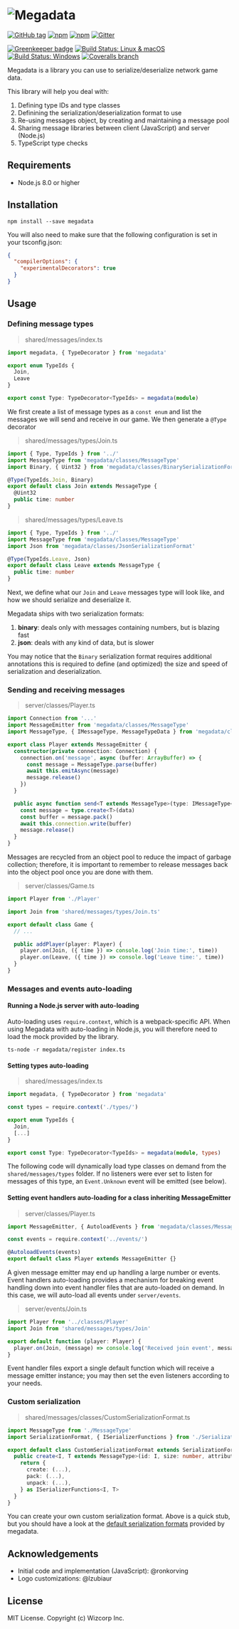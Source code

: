 # ![Megadata](./images/logo.png)

[![GitHub tag](https://img.shields.io/github/tag/Wizcorp/megadata.svg?style=flat-square)](https://github.com/Wizcorp/megadata/releases/latest)
[![npm](https://img.shields.io/npm/v/megadata.svg?style=flat-square)](https://www.npmjs.com/package/megadata)
[![npm](https://img.shields.io/npm/dt/megadata.svg?style=flat-square)](https://www.npmjs.com/package/megadata)
[![Gitter](https://img.shields.io/gitter/room/Wizcorp/megadata-typescript.svg?style=flat-square)](https://gitter.im/megadata-typescript/Lobby?utm_source=share-link&utm_medium=link&utm_campaign=share-link)

[![Greenkeeper badge](https://badges.greenkeeper.io/Wizcorp/megadata.svg?style=flat-square)](https://greenkeeper.io/)
[![Build Status: Linux & macOS](https://img.shields.io/travis/Wizcorp/megadata.svg?style=flat-square&label=ci%20linux%2Fmacos)](https://travis-ci.org/Wizcorp/megadata)
[![Build Status: Windows](https://img.shields.io/appveyor/ci/mage/megadata/master.svg?style=flat-square&label=ci%20windows)](https://ci.appveyor.com/project/mage/megadata/branch/master)
[![Coveralls branch](https://img.shields.io/coveralls/Wizcorp/megadata/master.svg?style=flat-square)](https://coveralls.io/github/Wizcorp/megadata)

Megadata is a library you can use to serialize/deserialize network game
data.

This library will help you deal with:

  1. Defining type IDs and type classes
  2. Definining the serialization/deserialization format to use
  3. Re-using messages object, by creating and maintaining a message pool
  4. Sharing message libraries between client (JavaScript) and server (Node.js)
  5. TypeScript type checks

## Requirements

  - Node.js 8.0 or higher

## Installation

```shell
npm install --save megadata
```

You will also need to make sure that the following configuration is set in your tsconfig.json:

```json
{
  "compilerOptions": {
    "experimentalDecorators": true
  }
}
```

## Usage

### Defining message types

> shared/messages/index.ts

```typescript
import megadata, { TypeDecorator } from 'megadata'

export enum TypeIds {
  Join,
  Leave
}

export const Type: TypeDecorator<TypeIds> = megadata(module)
```

We first create a list of message types as a `const enum` and
list the messages we will send and receive in our game. We then
generate a `@Type` decorator

> shared/messages/types/Join.ts

```typescript
import { Type, TypeIds } from '../'
import MessageType from 'megadata/classes/MessageType'
import Binary, { Uint32 } from 'megadata/classes/BinarySerializationFormat'

@Type(TypeIds.Join, Binary)
export default class Join extends MessageType {
  @Uint32
  public time: number
}
```

> shared/messages/types/Leave.ts

```typescript
import { Type, TypeIds } from '../'
import MessageType from 'megadata/classes/MessageType'
import Json from 'megadata/classes/JsonSerializationFormat'

@Type(TypeIds.Leave, Json)
export default class Leave extends MessageType {
  public time: number
}
```


Next, we define what our `Join` and `Leave` messages type will look like, and
how we should serialize and deserialize it.

Megadata ships with two serialization formats:

  1. **binary**: deals only with messages containing numbers, but is blazing fast
  2. **json**: deals with any kind of data, but is slower

You may notice that the `Binary` serialization format requires additional annotations
this is required to define (and optimized) the size and speed of serialization and
deserialization.

### Sending and receiving messages

> server/classes/Player.ts

```typescript
import Connection from '...'
import MessageEmitter from 'megadata/classes/MessageType'
import MessageType, { IMessageType, MessageTypeData } from 'megadata/classes/MessageType'

export class Player extends MessageEmitter {
  constructor(private connection: Connection) {
    connection.on('message', async (buffer: ArrayBuffer) => {
      const message = MessageType.parse(buffer)
      await this.emitAsync(message)
      message.release()
    })
  }

  public async function send<T extends MessageType>(type: IMessageType<T>, data: MessageTypeData<T>) {
    const message = type.create<T>(data)
    const buffer = message.pack()
    await this.connection.write(buffer)
    message.release()
  }
}
```

Messages are recycled from an object pool to reduce the impact of garbage collection; therefore,
it is important to remember to release messages back into the object pool once you are done with them.

> server/classes/Game.ts

```typescript
import Player from './Player'

import Join from 'shared/messages/types/Join.ts'

export default class Game {
  // ...

  public addPlayer(player: Player) {
    player.on(Join, ({ time }) => console.log('Join time:', time))
    player.on(Leave, ({ time }) => console.log('Leave time:', time))
  }
}
```

### Messages and events auto-loading

#### Running a Node.js server with auto-loading

Auto-loading uses `require.context`, which is a webpack-specific
API. When using Megadata with auto-loading in Node.js, you will
therefore need to load the mock provided by the library.

```shell
ts-node -r megadata/register index.ts
```

#### Setting types auto-loading

> shared/messages/index.ts

```typescript
import megadata, { TypeDecorator } from 'megadata'

const types = require.context('./types/')

export enum TypeIds {
  Join,
  [...]
}

export const Type: TypeDecorator<TypeIds> = megadata(module, types)
```

The following code will dynamically load type classes on demand from
the `shared/messages/types` folder. If no listeners were ever set to
listen for messages of this type, an `Event.Unknown` event will be 
emitted (see below).

#### Setting event handlers auto-loading for a class inheriting MessageEmitter

> server/classes/Player.ts

```typescript
import MessageEmitter, { AutoloadEvents } from 'megadata/classes/MessageEmitter'

const events = require.context('../events/')

@AutoloadEvents(events)
export default class Player extends MessageEmitter {}
```

A given message emitter may end up handling a large number or events. Event
handlers auto-loading provides a mechanism for breaking event handling
down into event handler files that are auto-loaded on demand. In this
case, we will auto-load all events under `server/events`.


> server/events/Join.ts

```typescript
import Player from '../classes/Player'
import Join from 'shared/messages/types/Join'

export default function (player: Player) {
  player.on(Join, (message) => console.log('Received join event', message))
}
```

Event handler files export a single default function which will receive 
a message emitter instance; you may then set the even listeners according to
your needs.

### Custom serialization

> shared/messages/classes/CustomSerializationFormat.ts

```typescript
import MessageType from './MessageType'
import SerializationFormat, { ISerializerFunctions } from './SerializationFormat'

export default class CustomSerializationFormat extends SerializationFormat {
  public create<I, T extends MessageType>(id: I, size: number, attributes: any) {
    return {
      create: (...),
      pack: (...),
      unpack: (...),
    } as ISerializerFunctions<I, T>
  }
}
```

You can create your own custom serialization format. Above is a quick stub, but
you should have a look at the [default serialization formats](./classes) provided
by megadata.

## Acknowledgements

  - Initial code and implementation (JavaScript): @ronkorving
  - Logo customizations: @lzubiaur

## License

MIT License. Copyright (c) Wizcorp Inc.
